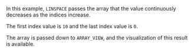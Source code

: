 In this example, `LINSPACE` passes the array that the value continuously decreases as the indices increase.

The first index value is `10` and the last index value is `0`.

The array is passed down to `ARRAY_VIEW`, and the visualization of this result is available.